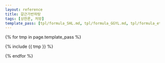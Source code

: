 ```yaml
---
layout: reference
title: 갈근가반하탕
tags: [상한론, 처방]
template_pass: [tpl/formula_SHL.md, tpl/formula_GGYL.md, tpl/formula_etc.md]
---
```



{% for tmp in page.template_pass %}

{% include {{ tmp }} %}

{% endfor %}
